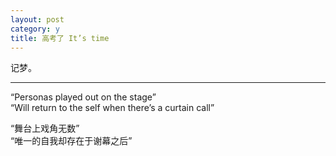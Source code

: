 ```yaml
---
layout: post
category: y
title: 高考了 It’s time
---
```


记梦。

---

“Personas played out on the stage”  
“Will return to the self when there’s a curtain call”

“舞台上戏角无数”  
“唯一的自我却存在于谢幕之后”
